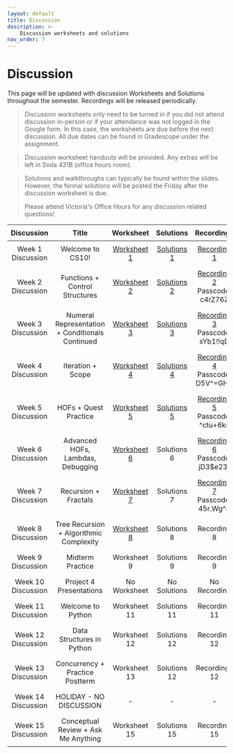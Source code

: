 ```yaml
---
layout: default
title: Discussion
description: >-
    Discussion worksheets and solutions
nav_order: 7
---
```


# Discussion

This page will be updated with discussion Worksheets and Solutions throughout the semester. Recordings will be released periodically.

> Discussion worksheets only need to be turned in if you did not attend discussion in-person or if your attendance was not logged in the Google form. In this case, the worksheets are due before the next discussion. All due dates can be found in Gradescope under the assignment. 

> Discussion worksheet handouts will be provided. Any extras will be left in Soda 431B (office hours room).

> Solutions and walkthroughs can typically be found within the slides. However, the formal solutions will be posted the Friday after the discussion worksheet is due.

> Please attend Victoria's Office Hours for any discussion related questions!

<style>
  table {
    width: 100%;
    border-collapse: collapse;
  }
  th, td {
    text-align: center;
    padding: 8px;
  }
</style>

<table>
  <thead>
    <tr>
      <th>Discussion</th>
      <th>Title</th>
      <th>Worksheet</th>
      <th>Solutions</th>
      <th>Recordings</th>
      <th>Slides</th>
    </tr>
  </thead>
  <tbody>
    <tr>
      <td>Week 1 Discussion</td>
      <td>Welcome to CS10!</td>
      <td><a href="https://docs.google.com/document/d/1GwmYDp-1uJ4uQSHnT7njHEuB3As9f4Zu/edit?usp=sharing&ouid=106220240438634734707&rtpof=true&sd=true">Worksheet 1</a></td>
      <td><a href="https://docs.google.com/document/d/12rjkpdVLegsktfJMDQGZGVpIh0yqXIJU/edit?usp=sharing&ouid=106220240438634734707&rtpof=true&sd=true">Solutions 1</a></td>
      <td><a href="https://drive.google.com/drive/folders/1JN8NpOxVk_lWZ_Gkaw-A7hVon-EcAcwu?usp=sharing">Recording 1</a></td>
      <td><a href="https://docs.google.com/presentation/d/1BSoHMe8QN-09XX3Yt_cxDJi79Yk99BVhliWe1wfFcp8/edit?usp=sharing">Slides 1</a></td>
    </tr> 
    <tr>
      <td>Week 2 Discussion</td>
      <td>Functions + Control Structures</td>
      <td><a href="https://docs.google.com/document/d/1l4UlkjablKPeA7voDmu-CgFNGwjSkPv7/edit?usp=sharing&ouid=106220240438634734707&rtpof=true&sd=true">Worksheet 2</a></td>
      <td><a href="https://docs.google.com/document/d/1PasTyjnTPHlhhA7TSn0_vP7eSy9LRYrz/edit?usp=sharing&ouid=106220240438634734707&rtpof=true&sd=true">Solutions 2</a></td>
      <td><a href="https://berkeley.zoom.us/rec/share/CfdThlSdw4WaOo0SJjD70Ive4Sc2A63C5CuckpKLLkTocuEviLPVwpHflOjd64bE.bUDZOy0REcWsPj7k">
Recording 2</a><br/>Passcode: c4rZ76Z</td>
      <td><a href="https://docs.google.com/presentation/d/1t38xDPooeHmzZwIgcEVZtkP-Rd8NbkqQlz_SWPcccTM/edit?usp=sharing">Slides 2</a></td>
    </tr>
     <tr>
      <td>Week 3 Discussion</td>
      <td>Numeral Representation + Conditionals Continued</td>
      <td><a href="https://docs.google.com/document/d/1svo40V6A3TrxY9Zaz9WKPBifYS7G8tUa/edit?usp=sharing&ouid=106220240438634734707&rtpof=true&sd=true">Worksheet 3</a></td>
      <td><a href="https://docs.google.com/document/d/1q-2hNBxLBwNIc1rHYVyI1Km93F-IWs9w/edit?usp=sharing&ouid=106220240438634734707&rtpof=true&sd=true">Solutions 3</a></td>
      <td><a href="https://berkeley.zoom.us/rec/share/mZXtEpBlDOLkBWC3hUKtct5tRkwE3ItzqFG9rf5bGuK1d8SqOvAiYPDaVgIay1pa.6acfX8qDnWhE-mZJ">Recording 3</a><br/>Passcode: sYb1!!qD</td>
      <td><a href="https://docs.google.com/presentation/d/1wtV1TCFRCFbhIWyuJWiKbRcxUDmZI3IXH0TEw8Uoo6s/edit?usp=sharing">Slides 3</a></td>
    </tr>
    <tr>
      <td>Week 4 Discussion</td>
      <td>Iteration + Scope</td>
      <td><a href="https://docs.google.com/document/d/1ADyMALpPxa_2EcGO5ClYU6wD-G2zi2TB/edit?usp=sharing&ouid=106220240438634734707&rtpof=true&sd=true">Worksheet 4</a></td>
      <td><a href="https://docs.google.com/document/d/1YdqmYwgOJoXfTRNvStbj0KOJbG7r0NPM/edit?usp=sharing&ouid=106220240438634734707&rtpof=true&sd=true">Solutions 4</a></td>
      <td><a href="https://berkeley.zoom.us/rec/share/7sOSRhqh9yW5Zef67r2GM0vzbBM2rA7l_OMP0OoA9gNA7PDhUwxAgpNVd5SmVXX7.35V4Rz3CwIUTZf-c">Recording 4</a><br/>Passcode: D5V^=GH4</td>
      <td><a href="https://docs.google.com/presentation/d/18_9rL-cQsYlqUoZXc2wCvA-Op85fVfVmYdgfqll78lk/edit?usp=sharing">Slides 4</a></td>
    </tr>
    <tr>
      <td>Week 5 Discussion</td>
      <td>HOFs + Quest Practice</td>
      <td><a href="https://docs.google.com/document/d/15eF8ev0Ht4G2Ij_MvkJO0ow9Zb8i1Jws/edit?usp=sharing&ouid=106220240438634734707&rtpof=true&sd=true">Worksheet 5</a></td>
      <td><a href="https://docs.google.com/document/d/1xY8Qn7U1eJvSEZ01GbKicSV487WkNmdD/edit?usp=sharing&ouid=106220240438634734707&rtpof=true&sd=true">Solutions 5</a></td>
      <td><a href="https://berkeley.zoom.us/rec/share/in9Q4pphPo5KWUKS2jr4W0wQ_oSsWYwEO8lOpWgBYmzEnN3AQin30_Xn88AeOEG8.oTMgUKTjqONlUxsY">Recording 5</a><br/>Passcode: ^ctu+6ks</td>
      <td><a href="https://docs.google.com/presentation/d/1JRY_LnAHqvno8bP8MJBEBVZgJwSQ32qX6M0JkFMN3O8/edit?usp=drive_link">Slides 5</a></td>
    </tr>
    <tr>
      <td>Week 6 Discussion</td>
      <td>Advanced HOFs, Lambdas, Debugging</td>
      <td><a href="https://docs.google.com/document/d/1Q1HLIjJfhrw7qwXO80Jdv8dLkRY1YMn3/edit?usp=sharing&ouid=106220240438634734707&rtpof=true&sd=true">Worksheet 6</a></td>
      <td>Solutions 6</td>
<td><a href="https://berkeley.zoom.us/rec/share/rTMMmYH_a4fhM-bihf_Z1V20x9rsHB7Mt2atXB2aORGkyzPCKQNk-SwTvakSlLFk.rZAoCy8BZDF43chF">Recording 6</a><br/>Passcode: jD3$e23r</td>
      <td><a href="https://docs.google.com/presentation/d/1aHkPxNyFaCoNEIPg3-KM5UptxhI2AsqpRMlKgo_MFWI/edit?usp=sharing">Slides 6</a></td>
    </tr>
    <tr>
      <td>Week 7 Discussion</td>
      <td>Recursion + Fractals</td>
      <td><a href="https://docs.google.com/document/d/1olw_dEZpx7Zk0rdj3ecssCu6cldHZ7QX/edit?usp=sharing&ouid=106220240438634734707&rtpof=true&sd=true">Worksheet 7</a></td>
      <td>Solutions 7</td>
      <td><a href="https://berkeley.zoom.us/rec/share/ls-D13mtIeustZFUxU-Dj0ol2nyJ6xZcU7lyBksuW5kY3-AujV-60CeAY7gpMCuX.2c-JuU4HI1QxHUKe ">Recording 7</a><br/>Passcode: 45r.Wg^8</td>
      <td><a href="https://docs.google.com/presentation/d/1gx_cSQtd5qWckYtz5f01ayL95ZHig0honC5aS-4U-O0/edit?usp=sharing">Slides 7</a></td>
    </tr>
    <tr>
      <td>Week 8 Discussion </td>
      <td>Tree Recursion + Algorithmic Complexity</td>
      <td><a href="https://docs.google.com/document/d/1CG5KrPYyDkQ2D1GfAawvtVET_qdcdWua/edit?usp=sharing&ouid=106220240438634734707&rtpof=true&sd=true">Worksheet 8</a></td>
      <td>Solutions 8</td>
      <td>Recording 8</td>
      <td><a href="">Slides 8</a></td>
    </tr>
     <tr>
      <td>Week 9 Discussion</td>
      <td>Midterm Practice</td>
      <td>Worksheet 9</td>
      <td>Solutions 9</td>
      <td>Recording 9</td>
      <td>Slides 9</td>
    </tr>
    <tr>
    <td>Week 10 Discussion</td>
      <td>Project 4 Presentations</td>
      <td>No Worksheet</td>
      <td>No Solutions</td>
      <td>No Recording</td>
      <td>No Slides</td>
    </tr>
    <tr>
    <td>Week 11 Discussion</td>
      <td>Welcome to Python</td>
     <td>Worksheet 11</td>
      <td>Solutions 11</td>
      <td>Recording 11</td>
      <td>Slides 11</td>
    </tr>
    <tr>
    <td>Week 12 Discussion</td>
      <td>Data Structures in Python</td>
      <td>Worksheet 12</td>
      <td>Solutions 12</td>
      <td>Recording 12</td>
      <td>Slides 12</td>
    </tr>
    <tr>
    <td>Week 13 Discussion</td>
      <td>Concurrency + Practice Postterm</td>
      <td>Worksheet 13</td>
      <td>Solutions 12</td>
      <td>Recordings 12</td>
      <td>Slides 12</td>
    </tr>
    <tr>
    <td>Week 14 Discussion</td>
      <td>HOLIDAY - NO DISCUSSION</td>
      <td>-</td>
      <td>-</td>
      <td>-</td>
      <td>-</td>
    </tr>
    <tr>
    <td>Week 15 Discussion</td>
      <td>Conceptual Review + Ask Me Anything</td>
      <td>Worksheet 15</td>
      <td>Solutions 15</td>
      <td>Recording 15</td>
      <td>Slides 15</td>
    </tr>
  </tbody>
</table>






















